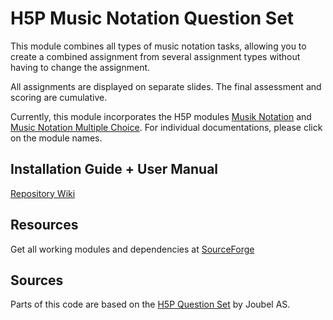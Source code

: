 # H5P Music Notation Question Set


This module combines all types of music notation tasks, allowing you to create a combined assignment from several assignment types without having to change the assignment.

All assignments are displayed on separate slides. 
The final assessment and scoring are cumulative.

Currently, this module incorporates the H5P modules [Musik Notation](https://github.com/H5P-MusicNotation/H5P-MusicNotation) and [Music Notation Multiple Choice](https://github.com/H5P-MusicNotation/H5P-MusicNotation-MultipleChoice). For individual documentations, please click on the module names.

## Installation Guide + User Manual
[Repository Wiki](https://github.com/H5P-MusicNotation/H5P-MusicNotation/wiki)
## Resources 
Get all working modules and dependencies at [SourceForge](https://sourceforge.net/projects/h5p-music-notation/)
## Sources
Parts of this code are based on the [H5P Question Set](https://github.com/h5p/h5p-question-set) by Joubel AS.
